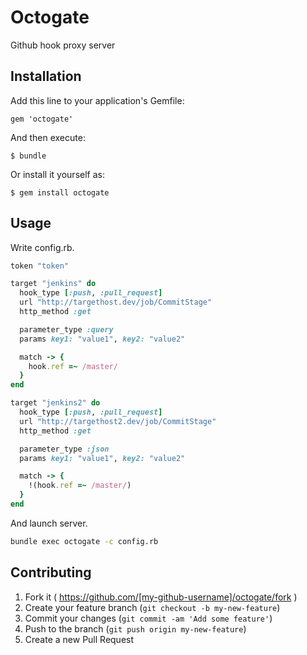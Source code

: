 # Octogate

Github hook proxy server

## Installation

Add this line to your application's Gemfile:

    gem 'octogate'

And then execute:

    $ bundle

Or install it yourself as:

    $ gem install octogate

## Usage

Write config.rb.

```ruby
token "token"

target "jenkins" do
  hook_type [:push, :pull_request]
  url "http://targethost.dev/job/CommitStage"
  http_method :get

  parameter_type :query
  params key1: "value1", key2: "value2"

  match -> {
    hook.ref =~ /master/
  }
end

target "jenkins2" do
  hook_type [:push, :pull_request]
  url "http://targethost2.dev/job/CommitStage"
  http_method :get

  parameter_type :json
  params key1: "value1", key2: "value2"

  match -> {
    !(hook.ref =~ /master/)
  }
end
```

And launch server.

```sh
bundle exec octogate -c config.rb
```

## Contributing

1. Fork it ( https://github.com/[my-github-username]/octogate/fork )
2. Create your feature branch (`git checkout -b my-new-feature`)
3. Commit your changes (`git commit -am 'Add some feature'`)
4. Push to the branch (`git push origin my-new-feature`)
5. Create a new Pull Request
